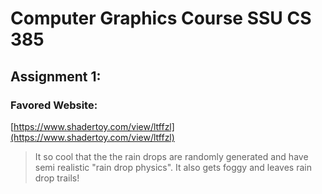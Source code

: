 # Computer Graphics Course SSU CS 385

## Assignment 1:
### Favored Website:
[https://www.shadertoy.com/view/ltffzl](https://www.shadertoy.com/view/ltffzl)
>It so cool that the the rain drops are randomly generated and have semi realistic "rain drop physics". It also gets foggy and leaves rain drop trails!